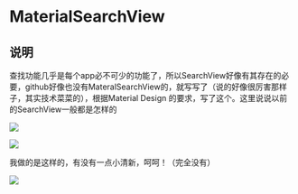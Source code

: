 MaterialSearchView
=================================================================================================================================

说明
------------------------------------------------------------------------------------------------------------------------------
查找功能几乎是每个app必不可少的功能了，所以SearchView好像有其存在的必要，github好像也没有MateralSearchView的，就写写了（说的好像很厉害那样子，其实技术菜菜的），根据Material Design 的要求，写了这个。这里说说以前的SearchView一般都是怎样的

![](http://www.apkbus.com/data/attachment/forum/201508/07/161021r303jnspsw6k3jmp.png)

![](http://www.apkbus.com/data/attachment/forum/201508/07/161022olmrnuimmfim1mmb.png)

我做的是这样的，有没有一点小清新，呵呵！（完全没有）

![](http://www.apkbus.com/data/attachment/forum/201508/07/162432g03ilzzi735imhm8.gif)





